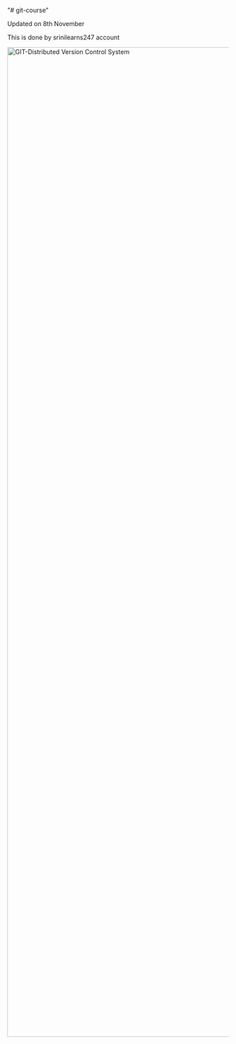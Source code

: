 "# git-course" 

Updated on 8th November

This is done by srinilearns247 account

<img width="2254" alt="GIT-Distributed Version Control System" src="https://github.com/user-attachments/assets/57ecef08-0996-4b9e-b75a-5ab89dd70d1f">
